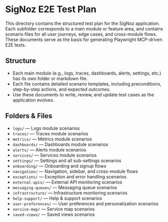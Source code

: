 # SigNoz E2E Test Plan

This directory contains the structured test plan for the SigNoz application. Each subfolder corresponds to a main module or feature area, and contains scenario files for all user journeys, edge cases, and cross-module flows. These documents serve as the basis for generating Playwright MCP-driven E2E tests.

## Structure

- Each main module (e.g., logs, traces, dashboards, alerts, settings, etc.) has its own folder or markdown file.
- Each file contains detailed scenario templates, including preconditions, step-by-step actions, and expected outcomes.
- Use these documents to write, review, and update test cases as the application evolves.

## Folders & Files

- `logs/` — Logs module scenarios
- `traces/` — Traces module scenarios
- `metrics/` — Metrics module scenarios
- `dashboards/` — Dashboards module scenarios
- `alerts/` — Alerts module scenarios
- `services/` — Services module scenarios
- `settings/` — Settings and all sub-settings scenarios
- `onboarding/` — Onboarding and signup flows
- `navigation/` — Navigation, sidebar, and cross-module flows
- `exceptions/` — Exception and error handling scenarios
- `external-apis/` — External API monitoring scenarios
- `messaging-queues/` — Messaging queue scenarios
- `infrastructure/` — Infrastructure monitoring scenarios
- `help-support/` — Help & support scenarios
- `user-preferences/` — User preferences and personalization scenarios
- `service-map/` — Service map scenarios
- `saved-views/` — Saved views scenarios
